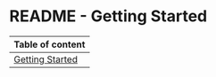 # README - Getting Started

| Table of content|
|-|
| [Getting Started](GettingStarted/getting_started.md)|
